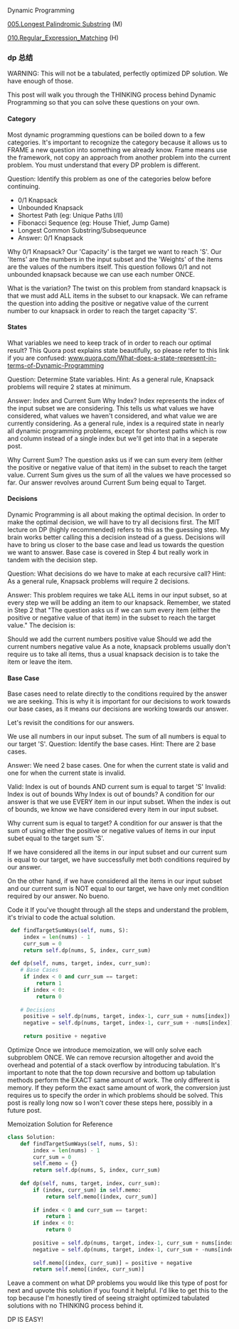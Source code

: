 Dynamic Programming

[005.Longest Palindromic Substring](https://github.com/qwang6/Leetcoder/tree/master/dp/5_Longest_Palindromic_Substring) (M) 

[010.Regular_Expression_Matching](https://github.com/qwang6/Leetcoder/tree/master/dp/10.%20Regular_Expression_Matching) (H)


### dp 总结
WARNING: This will not be a tabulated, perfectly optimized DP solution. We have enough of those.

This post will walk you through the THINKING process behind Dynamic Programming so that you can solve these questions on your own.

#### Category
Most dynamic programming questions can be boiled down to a few categories. It's important to recognize the category because it allows us to FRAME a new question into something we already know. Frame means use the framework, not copy an approach from another problem into the current problem. You must understand that every DP problem is different.

Question: Identify this problem as one of the categories below before continuing.

* 0/1 Knapsack
* Unbounded Knapsack
* Shortest Path (eg: Unique Paths I/II)
* Fibonacci Sequence (eg: House Thief, Jump Game)
* Longest Common Substring/Subsequeunce
* Answer: 0/1 Knapsack

Why 0/1 Knapsack? Our 'Capacity' is the target we want to reach 'S'. Our 'Items' are the numbers in the input subset and the 'Weights' of the items are the values of the numbers itself. This question follows 0/1 and not unbounded knapsack because we can use each number ONCE.

What is the variation? The twist on this problem from standard knapsack is that we must add ALL items in the subset to our knapsack. We can reframe the question into adding the positive or negative value of the current number to our knapsack in order to reach the target capacity 'S'.

#### States
What variables we need to keep track of in order to reach our optimal result? This Quora post explains state beautifully, so please refer to this link if you are confused: www.quora.com/What-does-a-state-represent-in-terms-of-Dynamic-Programming

Question: Determine State variables.
Hint: As a general rule, Knapsack problems will require 2 states at minimum.

Answer: Index and Current Sum
Why Index? Index represents the index of the input subset we are considering. This tells us what values we have considered, what values we haven't considered, and what value we are currently considering. As a general rule, index is a required state in nearly all dynamic programming problems, except for shortest paths which is row and column instead of a single index but we'll get into that in a seperate post.

Why Current Sum? The question asks us if we can sum every item (either the positive or negative value of that item) in the subset to reach the target value. Current Sum gives us the sum of all the values we have processed so far. Our answer revolves around Current Sum being equal to Target.

#### Decisions
Dynamic Programming is all about making the optimal decision. In order to make the optimal decision, we will have to try all decisions first. The MIT lecture on DP (highly recommended) refers to this as the guessing step. My brain works better calling this a decision instead of a guess. Decisions will have to bring us closer to the base case and lead us towards the question we want to answer. Base case is covered in Step 4 but really work in tandem with the decision step.

Question: What decisions do we have to make at each recursive call?
Hint: As a general rule, Knapsack problems will require 2 decisions.

Answer: This problem requires we take ALL items in our input subset, so at every step we will be adding an item to our knapsack. Remember, we stated in Step 2 that "The question asks us if we can sum every item (either the positive or negative value of that item) in the subset to reach the target value." The decision is:

Should we add the current numbers positive value
Should we add the current numbers negative value
As a note, knapsack problems usually don't require us to take all items, thus a usual knapsack decision is to take the item or leave the item.

#### Base Case
Base cases need to relate directly to the conditions required by the answer we are seeking. This is why it is important for our decisions to work towards our base cases, as it means our decisions are working towards our answer.

Let's revisit the conditions for our answers.

We use all numbers in our input subset.
The sum of all numbers is equal to our target 'S'.
Question: Identify the base cases.
Hint: There are 2 base cases.

Answer: We need 2 base cases. One for when the current state is valid and one for when the current state is invalid.

Valid: Index is out of bounds AND current sum is equal to target 'S'
Invalid: Index is out of bounds
Why Index is out of bounds? A condition for our answer is that we use EVERY item in our input subset. When the index is out of bounds, we know we have considered every item in our input subset.

Why current sum is equal to target? A condition for our answer is that the sum of using either the positive or negative values of items in our input subet equal to the target sum 'S'.

If we have considered all the items in our input subset and our current sum is equal to our target, we have successfully met both conditions required by our answer.

On the other hand, if we have considered all the items in our input subset and our current sum is NOT equal to our target, we have only met condition required by our answer. No bueno.

Code it
If you've thought through all the steps and understand the problem, it's trivial to code the actual solution.
```python
 def findTargetSumWays(self, nums, S):
     index = len(nums) - 1
     curr_sum = 0
     return self.dp(nums, S, index, curr_sum)
     
 def dp(self, nums, target, index, curr_sum):
 	# Base Cases
     if index < 0 and curr_sum == target:
         return 1
     if index < 0:
         return 0 
     
 	# Decisions
     positive = self.dp(nums, target, index-1, curr_sum + nums[index])
     negative = self.dp(nums, target, index-1, curr_sum + -nums[index])
     
     return positive + negative
```
Optimize
Once we introduce memoization, we will only solve each subproblem ONCE. We can remove recursion altogether and avoid the overhead and potential of a stack overflow by introducing tabulation. It's important to note that the top down recursive and bottom up tabulation methods perform the EXACT same amount of work. The only different is memory. If they peform the exact same amount of work, the conversion just requires us to specify the order in which problems should be solved. This post is really long now so I won't cover these steps here, possibly in a future post.

Memoization Solution for Reference

```python
class Solution:
    def findTargetSumWays(self, nums, S):
        index = len(nums) - 1
        curr_sum = 0
        self.memo = {}
        return self.dp(nums, S, index, curr_sum)
        
    def dp(self, nums, target, index, curr_sum):
        if (index, curr_sum) in self.memo:
            return self.memo[(index, curr_sum)]
        
        if index < 0 and curr_sum == target:
            return 1
        if index < 0:
            return 0 
        
        positive = self.dp(nums, target, index-1, curr_sum + nums[index])
        negative = self.dp(nums, target, index-1, curr_sum + -nums[index])
        
        self.memo[(index, curr_sum)] = positive + negative
        return self.memo[(index, curr_sum)]
```
Leave a comment on what DP problems you would like this type of post for next and upvote this solution if you found it helpful. I'd like to get this to the top because I'm honestly tired of seeing straight optimized tabulated solutions with no THINKING process behind it.

DP IS EASY!
